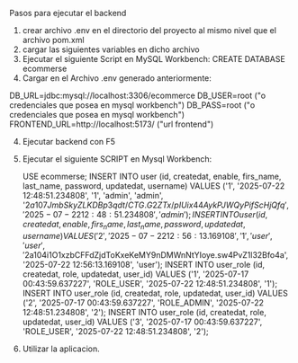 Pasos para ejecutar el backend

1) crear archivo .env en el directorio del proyecto al mismo nivel que el archivo pom.xml
2) cargar las siguientes variables en dicho archivo
3) Ejecutar el siguiente Script en MySQL Workbench:
   CREATE DATABASE ecommerse
5) Cargar en el Archivo .env generado anteriormente:

DB_URL=jdbc:mysql://localhost:3306/ecommerce
DB_USER=root ("o credenciales que posea en mysql workbench")
DB_PASS=root ("o credenciales que posea en mysql workbench")
FRONTEND_URL=http://localhost:5173/ ("url frontend") 

4) Ejecutar backend con F5

5) Ejecutar el siguiente SCRIPT en Mysql Workbench:

   USE ecommerse;
   INSERT INTO user (id, createdat, enable, firs_name, last_name, password, updatedat, username) VALUES ('1', '2025-07-22 12:48:51.234808', '1', 'admin', 'admin', '$2a$10$7JmbSkyZLKDBp3qdt/CTG.G2ZTx/pIUix44AykPJWQyPifScHjQfq', '2025-07-22 12:48:51.234808', 'admin');
   INSERT INTO user (id, createdat, enable, firs_name, last_name, password, updatedat, username) VALUES ('2', '2025-07-22 12:56:13.169108', '1', 'user', 'user', '$2a$10$4i1O1xzbCFFdZjdToKxeKeMY9nDMWnNtYIoye.sw4PvZ1l32Bfo4a', '2025-07-22 12:56:13.169108', 'user');
   INSERT INTO user_role (id, createdat, role, updatedat, user_id) VALUES ('1', '2025-07-17 00:43:59.637227', 'ROLE_USER', '2025-07-22 12:48:51.234808', '1');
   INSERT INTO user_role (id, createdat, role, updatedat, user_id) VALUES ('2', '2025-07-17 00:43:59.637227', 'ROLE_ADMIN', '2025-07-22 12:48:51.234808', '2');
   INSERT INTO user_role (id, createdat, role, updatedat, user_id) VALUES ('3', '2025-07-17 00:43:59.637227', 'ROLE_USER', '2025-07-22 12:48:51.234808', '2');

6) Utilizar la aplicacion.


